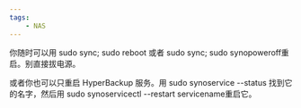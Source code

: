 ```yaml
---
tags:
    - NAS
---
```


你随时可以用 sudo sync; sudo reboot 或者 sudo sync; sudo synopoweroff重启。别直接拔电源。

或者你也可以只重启 HyperBackup 服务。用 sudo synoservice --status 找到它的名字，然后用 sudo synoservicectl --restart servicename重启它。